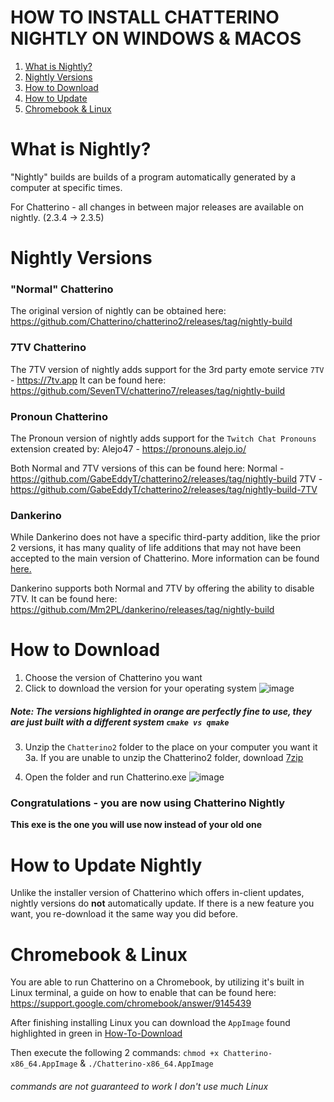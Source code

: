 # HOW TO INSTALL CHATTERINO NIGHTLY ON  WINDOWS & MACOS

1. [What is Nightly?](#what-is-nightly)
2. [Nightly Versions](#nightly-versions)
3. [How to Download](#how-to-download)
4. [How to Update](#how-to-update)
5. [Chromebook & Linux](#chromebook-support)


# What is Nightly? <a name="what-is-nightly"></a>

"Nightly" builds are builds of a program automatically generated by a computer at specific times.

For Chatterino - all changes in between major releases are available on nightly. (2.3.4 -> 2.3.5)

# Nightly Versions <a name="nightly-versions"></a>

### "Normal" Chatterino
The original version of nightly can be obtained here: 
https://github.com/Chatterino/chatterino2/releases/tag/nightly-build 

### 7TV Chatterino
The 7TV version of nightly adds support for the 3rd party emote service `7TV` - https://7tv.app
It can be found here: https://github.com/SevenTV/chatterino7/releases/tag/nightly-build

### Pronoun Chatterino
The Pronoun version of nightly adds support for the `Twitch Chat Pronouns` extension 
created by: Alejo47 - https://pronouns.alejo.io/

Both Normal and 7TV versions of this can be found here:
Normal - https://github.com/GabeEddyT/chatterino2/releases/tag/nightly-build
7TV - https://github.com/GabeEddyT/chatterino2/releases/tag/nightly-build-7TV

### Dankerino
While Dankerino does not have a specific third-party addition, like the prior 2 versions, it has many quality of life additions that may not have been accepted to the main version of Chatterino.
More information can be found [here.](https://github.com/Mm2PL/dankerino#readme)

Dankerino supports both Normal and 7TV by offering the ability to disable 7TV.
It can be found here: https://github.com/Mm2PL/dankerino/releases/tag/nightly-build

# How to Download <a name="how-to-download"></a>
1. Choose the version of Chatterino you want
2. Click to download the version for your operating system
![image](https://user-images.githubusercontent.com/41973452/137698742-c90413f1-8387-4dd1-b372-927931dab685.png)



##### Note: The versions highlighted in orange are perfectly fine to use, they are just built with a different system `cmake vs qmake`

3. Unzip the `Chatterino2` folder to the place on your computer you want it
3a. If you are unable to unzip the Chatterino2 folder, download [7zip](https://www.7-zip.org/download.html)

5. Open the folder and run Chatterino.exe
![image](https://user-images.githubusercontent.com/41973452/137692756-711d5c54-c126-4e06-99af-d86768efa3f1.png)
### Congratulations - you are now using Chatterino Nightly
**This exe is the one you will use now instead of your old one**


# How to Update Nightly <a name="how-to-update"></a>
Unlike the installer version of Chatterino which offers in-client updates, nightly versions do **not** automatically update. 
If there is a new feature you want, you re-download it the same way you did before.


# Chromebook & Linux <a name="chromebook-support"></a>
You are able to run Chatterino on a Chromebook, by utilizing it's built in Linux terminal, a guide on how to enable that can be found here: https://support.google.com/chromebook/answer/9145439

After finishing installing Linux you can download the `AppImage` found highlighted in green in
[How-To-Download](#how-to-download)

Then execute the following 2 commands:
`chmod +x Chatterino-x86_64.AppImage` & `./Chatterino-x86_64.AppImage`

###### *commands are not guaranteed to work I don't use much Linux*